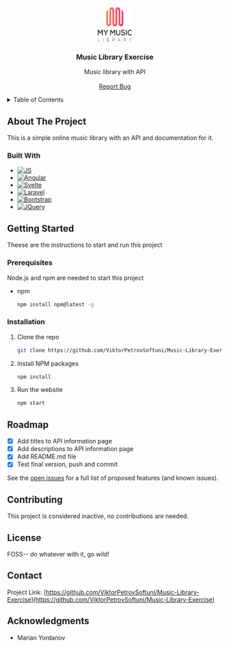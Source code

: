 <!-- Improved compatibility of back to top link: See: https://github.com/othneildrew/Best-README-Template/pull/73 -->
<a name="readme-top"></a>
<!--
*** Thanks for checking out the Best-README-Template. If you have a suggestion
*** that would make this better, please fork the repo and create a pull request
*** or simply open an issue with the tag "enhancement".
*** Don't forget to give the project a star!
*** Thanks again! Now go create something AMAZING! :D
-->



<!-- PROJECT SHIELDS -->
<!--
*** I'm using markdown "reference style" links for readability.
*** Reference links are enclosed in brackets [ ] instead of parentheses ( ).
*** See the bottom of this document for the declaration of the reference variables
*** for contributors-url, forks-url, etc. This is an optional, concise syntax you may use.
*** https://www.markdownguide.org/basic-syntax/#reference-style-links
-->
<!-- PROJECT LOGO -->
<br />
<div align="center">
  <a href="https://github.com/ViktorPetrovSoftuni/Music-Library-Exercise">
    <img src="images/landing.png" alt="Logo" width="80" height="80">
  </a>

<h3 align="center">Music Library Exercise</h3>

  <p align="center">
    Music library with API
    <br />
    <br />
    <a href="https://github.com/ViktorPetrovSoftuni/Music-Library-Exercise/issues">Report Bug</a>
  </p>
</div>



<!-- TABLE OF CONTENTS -->
<details>
  <summary>Table of Contents</summary>
  <ol>
    <li>
      <a href="#about-the-project">About The Project</a>
      <ul>
        <li><a href="#built-with">Built With</a></li>
      </ul>
    </li>
    <li>
      <a href="#getting-started">Getting Started</a>
      <ul>
        <li><a href="#prerequisites">Prerequisites</a></li>
        <li><a href="#installation">Installation</a></li>
      </ul>
    </li>
    <li><a href="#usage">Usage</a></li>
    <li><a href="#roadmap">Roadmap</a></li>
    <li><a href="#contributing">Contributing</a></li>
    <li><a href="#license">License</a></li>
    <li><a href="#contact">Contact</a></li>
    <li><a href="#acknowledgments">Acknowledgments</a></li>
  </ol>
</details>



<!-- ABOUT THE PROJECT -->
## About The Project

This is a simple online music library with an API and documentation for it. 



### Built With

* [![JS][JavaScript.com]][JS]
* [![Angular][Angular.io]][Angular-url]
* [![Svelte][Svelte.dev]][Svelte-url]
* [![Laravel][Laravel.com]][Laravel-url]
* [![Bootstrap][Bootstrap.com]][Bootstrap-url]
* [![JQuery][JQuery.com]][JQuery-url]




<!-- GETTING STARTED -->
## Getting Started

Theese are the instructions to start and run this project
### Prerequisites

Node.js and npm are needed to start this project
* npm
  ```sh
  npm install npm@latest -g
  ```

### Installation


1. Clone the repo
   ```sh
   git clone https://github.com/ViktorPetrovSoftuni/Music-Library-Exercise.git
   ```
3. Install NPM packages
   ```sh
   npm install
   ```
4. Run the website
    ```sh
    npm start
    ```
   





<!-- ROADMAP -->
## Roadmap

- [x] Add titles to API information page
- [x] Add descriptions to API information page
- [x] Add README.md file
- [x] Test final version, push and commit

See the [open issues](https://github.com/ViktorPetrovSoftuni/Music-Library-Exercise/issues) for a full list of proposed features (and known issues).




<!-- CONTRIBUTING -->
## Contributing

This project is considered inactive, no contributions are needed. 



<!-- LICENSE -->
## License

FOSS-- do whatever with it, go wild!



<!-- CONTACT -->
## Contact

Project Link: [https://github.com/ViktorPetrovSoftuni/Music-Library-Exercise](https://github.com/ViktorPetrovSoftuni/Music-Library-Exercise)



<!-- ACKNOWLEDGMENTS -->
## Acknowledgments

* []()Marian Yordanov

<!-- MARKDOWN LINKS & IMAGES -->
<!-- https://www.markdownguide.org/basic-syntax/#reference-style-links -->
[contributors-shield]: https://img.shields.io/github/contributors/ViktorPetrovSoftuni/Music-Library-Exercise.svg?style=for-the-badge
[contributors-url]: https://github.com/ViktorPetrovSoftuni/Music-Library-Exercise/graphs/contributors
[forks-shield]: https://img.shields.io/github/forks/ViktorPetrovSoftuni/Music-Library-Exercise.svg?style=for-the-badge
[forks-url]: https://github.com/ViktorPetrovSoftuni/Music-Library-Exercise/network/members
[stars-shield]: https://img.shields.io/github/stars/ViktorPetrovSoftuni/Music-Library-Exercise.svg?style=for-the-badge
[stars-url]: https://github.com/ViktorPetrovSoftuni/Music-Library-Exercise/stargazers
[issues-shield]: https://img.shields.io/github/issues/ViktorPetrovSoftuni/Music-Library-Exercise.svg?style=for-the-badge
[issues-url]: https://github.com/ViktorPetrovSoftuni/Music-Library-Exercise/issues
[license-shield]: https://img.shields.io/github/license/ViktorPetrovSoftuni/Music-Library-Exercise.svg?style=for-the-badge
[license-url]: https://github.com/ViktorPetrovSoftuni/Music-Library-Exercise/blob/master/LICENSE.txt
[product-screenshot]: images/screenshot.png
[Next.js]: https://img.shields.io/badge/next.js-000000?style=for-the-badge&logo=nextdotjs&logoColor=white
[Next-url]: https://nextjs.org/
[React.js]: https://img.shields.io/badge/React-20232A?style=for-the-badge&logo=react&logoColor=61DAFB
[React-url]: https://reactjs.org/
[Vue.js]: https://img.shields.io/badge/Vue.js-35495E?style=for-the-badge&logo=vuedotjs&logoColor=4FC08D
[Vue-url]: https://vuejs.org/
[Angular.io]: https://img.shields.io/badge/Angular-DD0031?style=for-the-badge&logo=angular&logoColor=white
[Angular-url]: https://angular.io/
[Svelte.dev]: https://img.shields.io/badge/Svelte-4A4A55?style=for-the-badge&logo=svelte&logoColor=FF3E00
[Svelte-url]: https://svelte.dev/
[Laravel.com]: https://img.shields.io/badge/Laravel-FF2D20?style=for-the-badge&logo=laravel&logoColor=white
[Laravel-url]: https://laravel.com
[Bootstrap.com]: https://img.shields.io/badge/Bootstrap-563D7C?style=for-the-badge&logo=bootstrap&logoColor=white
[Bootstrap-url]: https://getbootstrap.com
[JQuery.com]: https://img.shields.io/badge/jQuery-0769AD?style=for-the-badge&logo=jquery&logoColor=white
[JQuery-url]: https://jquery.com 
[JS]: https://javascript.com
[javascript.com]: https://img.shields.io/badge/javascript-0769AD?style=for-the-badge&logo=jquery&logoColor=white